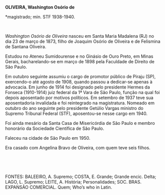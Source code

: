 **OLIVEIRA, Washington Osório de**

\*magistrado; min. STF 1938-1940.

 

*Washington Osório de Oliveira* nasceu em Santa Maria Madalena (RJ) no
dia 23 de março de 1873, filho de Joaquim Osório de Oliveira e de
Felismina de Santana Oliveira.

Estudou no Ateneu Sumidourense e no Ginásio de Ouro Preto, em Minas
Gerais, bacharelando-se em março de 1898 pela Faculdade de Direito de
São Paulo.

Em outubro seguinte assumiu o cargo de promotor público de Piraju (SP),
exercendo-o até agosto de 1908, quando passou a dedicar-se apenas à
advocacia. Em junho de 1914 foi designado pelo presidente Hermes da
Fonseca (1910-1914) juiz federal da 1ª Vara de São Paulo, função na qual
foi depois aposentado por motivos políticos. Em setembro de 1937 teve
sua aposentadoria invalidada e foi reintegrado na magistratura. Nomeado
em outubro do ano seguinte pelo presidente Getúlio Vargas ministro do
Supremo Tribunal Federal (STF), aposentou-se nesse cargo em 1940.

Foi ainda mesário da Santa Casa de Misericórdia de São Paulo e membro
honorário da Sociedade Científica de São Paulo.

Faleceu na cidade de São Paulo em 1950.

Era casado com Angelina Bravo de Oliveira, com quem teve seis filhos.

 

 

FONTES: BALEEIRO, A. Supremo; COSTA, E. Grande; Grande encic. Delta;
LAGO, L. Supremo; LEITE, A. História; Personalidades; SOC. BRAS.
EXPANSÃO COMERCIAL. Quem; Who’s who in Latin.

 
